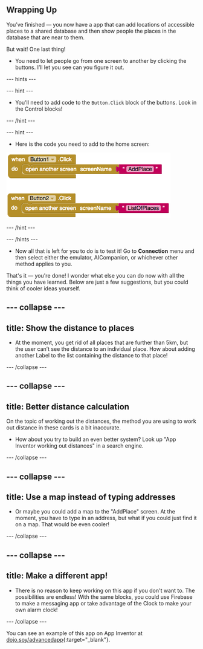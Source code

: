 ## Wrapping Up

You’ve finished — you now have a app that can add locations of accessible places to a shared database and then show people the places in the database that are near to them.

But wait! One last thing!

+ You need to let people go from one screen to another by clicking the buttons. I’ll let you see can you figure it out.

--- hints ---

--- hint ---

+ You'll need to add code to the `Button.Click` block of the buttons. Look in the Control blocks!

--- /hint ---

--- hint ---

+ Here is the code you need to add to the home screen:

![](images/navigationCode.png)

--- /hint ---

--- /hints ---

+ Now all that is left for you to do is to test it! Go to **Connection** menu and then select either the emulator, AICompanion, or whichever other method applies to you.

That's it — you're done! I wonder what else you can do now with all the things you have learned. Below are just a few suggestions, but you could think of cooler ideas yourself.

--- collapse ---
---
title: Show the distance to places
---

+ At the moment, you get rid of all places that are further than 5km, but the user can’t see the distance to an individual place. How about adding another Label to the list containing the distance to that place!

--- /collapse ---

--- collapse ---
---
title: Better distance calculation
---

On the topic of working out the distances, the method you are using to work out distance in these cards is a bit inaccurate.

+ How about you try to build an even better system? Look up "App Inventor working out distances" in a search engine.

--- /collapse ---

--- collapse ---
---
title: Use a map instead of typing addresses
---

+ Or maybe you could add a map to the "AddPlace" screen. At the moment, you have to type in an address, but what if you could just find it on a map. That would be even cooler!

--- /collapse ---

--- collapse ---
---
title: Make a different app!
---

+ There is no reason to keep working on this app if you don't want to. The possibilities are endless! With the same blocks, you could use Firebase to make a messaging app or take advantage of the Clock to make your own alarm clock!

--- /collapse ---

You can see an example of this app on App Inventor at [dojo.soy/advancedapp](http://dojo.soy/advancedapp){:target="_blank"}.
